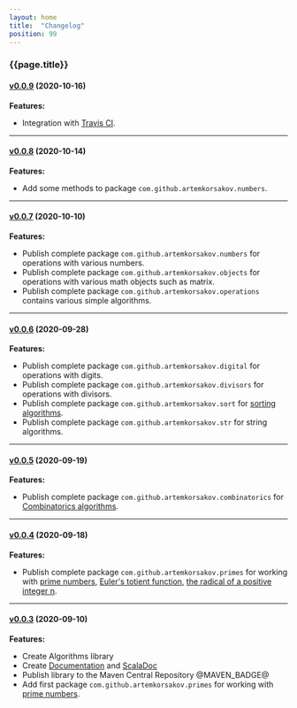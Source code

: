 ```yaml
---
layout: home
title:  "Changelog"
position: 99
---
```


### {{page.title}}

#### [v0.0.9](https://github.com/artemkorsakov/algorithms/tree/v0.0.9) (2020-10-16)

**Features:**
- Integration with [Travis CI](https://travis-ci.com/).

---

#### [v0.0.8](https://github.com/artemkorsakov/algorithms/tree/v0.0.8) (2020-10-14)

**Features:**
- Add some methods to package ```com.github.artemkorsakov.numbers```.

---

#### [v0.0.7](https://github.com/artemkorsakov/algorithms/tree/v0.0.7) (2020-10-10)

**Features:**
- Publish complete package ```com.github.artemkorsakov.numbers``` for operations with various numbers.
- Publish complete package ```com.github.artemkorsakov.objects``` for operations with various math objects such as matrix.
- Publish complete package ```com.github.artemkorsakov.operations``` contains various simple algorithms.

---

#### [v0.0.6](https://github.com/artemkorsakov/algorithms/tree/v0.0.6) (2020-09-28)

**Features:**
- Publish complete package ```com.github.artemkorsakov.digital``` for operations with digits.
- Publish complete package ```com.github.artemkorsakov.divisors``` for operations with divisors.
- Publish complete package ```com.github.artemkorsakov.sort``` for [sorting algorithms](https://en.wikipedia.org/wiki/Sorting_algorithm).
- Publish complete package ```com.github.artemkorsakov.str``` for string algorithms.

---

#### [v0.0.5](https://github.com/artemkorsakov/algorithms/tree/v0.0.5) (2020-09-19)

**Features:**
- Publish complete package ```com.github.artemkorsakov.combinatorics``` for [Combinatorics algorithms](https://en.wikipedia.org/wiki/Combinatorics).

---

#### [v0.0.4](https://github.com/artemkorsakov/algorithms/tree/v0.0.4) (2020-09-18)

**Features:**
- Publish complete package ```com.github.artemkorsakov.primes``` for working with 
[prime numbers](https://en.wikipedia.org/wiki/Prime_number),
[Euler's totient function](https://en.wikipedia.org/wiki/Euler%27s_totient_function),
[the radical of a positive integer n](https://en.wikipedia.org/wiki/Radical_of_an_integer).

---

#### [v0.0.3](https://github.com/artemkorsakov/algorithms/tree/v0.0.3) (2020-09-10)

**Features:**

- Create Algorithms library
- Create [Documentation](@DOC_SITE@) and [ScalaDoc](@API_SITE@)
- Publish library to the Maven Central Repository @MAVEN_BADGE@
- Add first package ```com.github.artemkorsakov.primes``` for working with [prime numbers](https://en.wikipedia.org/wiki/Prime_number).
